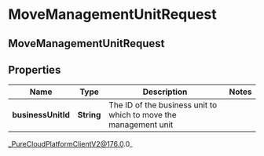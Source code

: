 # MoveManagementUnitRequest

## MoveManagementUnitRequest

## Properties

|Name | Type | Description | Notes|
|------------ | ------------- | ------------- | -------------|
| **businessUnitId** | **String** | The ID of the business unit to which to move the management unit | |



_PureCloudPlatformClientV2@176.0.0_
